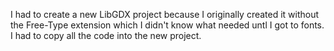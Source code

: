 I had to create a new LibGDX project because I originally created it without the Free-Type extension which I didn't know what needed untl I got to fonts. I had to copy all the code into the new project.
